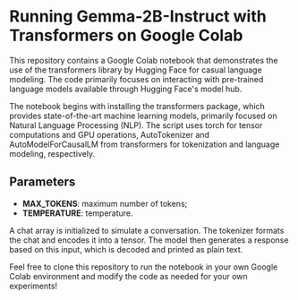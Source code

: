 # Running Gemma-2B-Instruct with Transformers on Google Colab

This repository contains a Google Colab notebook that demonstrates the use of the transformers library by Hugging Face for casual language modeling. The code primarily focuses on interacting with pre-trained language models available through Hugging Face's model hub.

The notebook begins with installing the transformers package, which provides state-of-the-art machine learning models, primarily focused on Natural Language Processing (NLP). The script uses torch for tensor computations and GPU operations, AutoTokenizer and AutoModelForCausalLM from transformers for tokenization and language modeling, respectively.

## Parameters
- **MAX_TOKENS**: maximum number of tokens;
- **TEMPERATURE**: temperature.

A chat array is initialized to simulate a conversation. The tokenizer formats the chat and encodes it into a tensor. The model then generates a response based on this input, which is decoded and printed as plain text.

Feel free to clone this repository to run the notebook in your own Google Colab environment and modify the code as needed for your own experiments!

